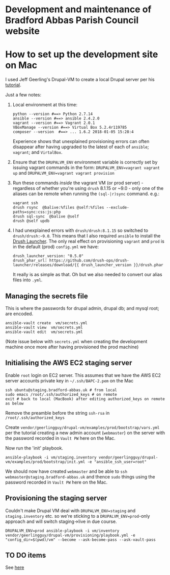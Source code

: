 # Development and maintenance of Bradford Abbas Parish Council website

How to set up the development site on Mac
===============

I used Jeff Geerling's Drupal-VM to create a local Drupal server per his [tutorial](https://www.jeffgeerling.com/blog/2017/soup-nuts-using-drupal-vm-build-local-and-prod#comment-7231).

Just a few notes:

1. Local environment at this time:

    ```
    python --version #==> Python 2.7.14
    ansible --version #==> ansible 2.4.2.0
    vagrant --version #==> Vagrant 2.0.1
    VBoxManage --version #==> Virtual Box 5.2.4r119785
    composer --version  #==> ... 1.6.2 2018-01-05 15:28:4
    ```

    Experience shows that unexplained provisioning errors can often disappear after having upgraded to the latest of each of `ansible`; `vagrant`; and `VirtalBox`.

1. Ensure that the `DRUPALVM_ENV` environment variable is correctly set by issuing vagrant commands in the form: `DRUPALVM_ENV=vagrant vagrant up` and `DRUPALVM_ENV=vagrant vagrant provision`

2. Run these commands *inside* the vagrant VM (or prod server) - regardless of whether you're using `drush` 8.1.15 or ~9.0  - only one of the aliases can be remote when running the `(sql-|r)sync` command. e.g.:

    ```
    vagrant ssh
    drush rsync  @balive:%files @self:%files --exclude-paths=sync:css:js:php
    drush sql-sync  @balive @self
    drush @self updb
    ```
3. I had unexplained errors with `drush/drush:8.1.15` so switched to `drush/drush:~9.0`. This means that I also required `ansible` to install  the [Drush Launcher](https://github.com/drush-ops/drush-launcher). The only real effect on provisioning `vagrant` and `prod` is in the default (prod) `config.yml` we have:

    ```
    drush_launcher_version: "0.5.0"
    drush_phar_url: https://github.com/drush-ops/drush-launcher/releases/download/{{ drush_launcher_version }}/drush.phar
    ```

    It really is as simple as that. Oh but we also needed to convert our alias files into `.yml`.

Managing the secrets file
---------------------------

This is where the passwords for drupal admin, drupal db; and mysql root;  are encoded.

```
ansible-vault create  vm/secrets.yml
ansible-vault view  vm/secrets.yml
ansible-vault edit  vm/secrets.yml
```

(Note issue below with `secrets.yml` when creating  the development machine once more after having provisioned the prod machine)


Initialising the AWS EC2 staging server
-------------------------------

Enable `root` login on EC2 server. This assumes that we have the AWS EC2 server accounts private key in `~/.ssh/BAPC-2.pem` on the Mac


```
ssh ubuntu@staging.bradford-abbas.uk # from local
sudo emacs /root/.ssh/authorized_keys # on remote
exit # back to local (MacBook) after editing authorized_keys on remote as below

```

Remove the preamble before the string `ssh-rsa` in `/root/.ssh/authorized_keys`

Create `vendor/geerlingguy/drupal-vm/examples/prod/bootstrap/vars.yml` per the tutorial creating a new
admin account (`webmaster`) on the server with the password recorded in `Vault PW` here on the Mac.

Now run the 'init' playbook.

```
ansible-playbook -i vm/staging.inventory vendor/geerlingguy/drupal-vm/examples/prod/bootstrap/init.yml -e "ansible_ssh_user=root"
```

We should now have created `webmaster` and be able to `ssh webmaster@staging.bradford-abbas.uk` and thence `sudo`  things using the password recorded in `Vault PW` here on the Mac.


Provisioning the staging server
--------------------------------

Couldn't make Drupal VM deal with `DRUPALVM_ENV=staging` and `staging.inventory` etc. so we're sticking to a `DRUPALVM_ENV=prod`-only approach and will switch staging->live in due course.


```
DRUPALVM_ENV=prod ansible-playbook -i vm/inventory vendor/geerlingguy/drupal-vm/provisioning/playbook.yml -e "config_dir=$(pwd)/vm" --become --ask-become-pass --ask-vault-pass
```

TO DO items
-----------

See [here](TODO.md)
